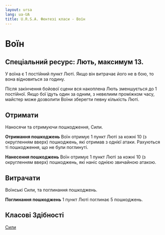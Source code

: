 ```yaml
---
layout: ursa
lang: ua-UA
title: U.R.S.A. Фентезі класи - Воїн
---
```


<div id="nav-placeholder"></div>
<script>
$(function(){
  $("#nav-placeholder").load("/ursa_doc/navbar.html");
});
</script>

# **Воїн**

## **Спеціальний ресурс: Лють, максимум 13.**

У воїна є 1 постійний пункт Люті. Якщо він витрачає його не в бою, то
вона відновиться за годину.

Після закінчення бойової сцени вся накоплена Лють зменшується до 1
постійної. Якщо бої ідуть один за одним, з невелиим проміжком часу,
майстер може дозволити Воїни зберегти певну кількість Люті.

## **Отримати**

Наносячи та отримуючи пошкодження, Сили.

**Отримання пошкоджень** Воїн отримує 1 пункт Люті за кожні 10 (з
округленням вверх) пошкоджень, які отримав з однієї атаки. Рахуються ті
пошкодження, що не були поглинуті.

**Нанесення пошкоджень** Воїн отримує 1 пункт Люті за кожні 10 (з
округленням вверх) пошкоджень, які наніс однією звичайною атакою.

## **Витрачати**

Воїнські Сили, та поглинання пошкоджень.

**Поглинання пошкоджень** 1 пункт Люті поглинає 5 пошкоджень.

## **Класові Здібності**

[Сили](/ursa_doc/fantasy/common/powers.html)
